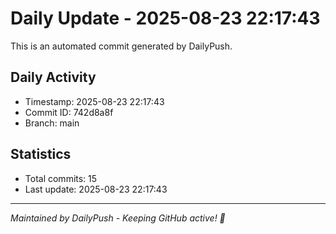 # Daily Update - 2025-08-23 22:17:43

This is an automated commit generated by DailyPush.

## Daily Activity
- Timestamp: 2025-08-23 22:17:43
- Commit ID: 742d8a8f
- Branch: main

## Statistics
- Total commits: 15
- Last update: 2025-08-23 22:17:43

---
*Maintained by DailyPush - Keeping GitHub active! 🚀*
